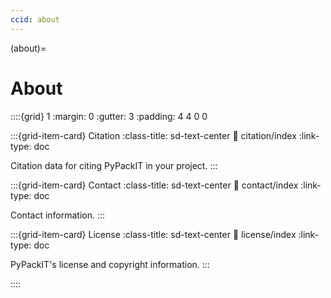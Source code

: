 ```yaml
---
ccid: about
---
```


(about)=
# About

::::{grid} 1
:margin: 0
:gutter: 3
:padding: 4 4 0 0


:::{grid-item-card} Citation
:class-title: sd-text-center
:link: citation/index
:link-type: doc

Citation data for citing PyPackIT in your project.
:::

:::{grid-item-card} Contact
:class-title: sd-text-center
:link: contact/index
:link-type: doc

Contact information.
:::

:::{grid-item-card} License
:class-title: sd-text-center
:link: license/index
:link-type: doc

PyPackIT's license and copyright information.
:::


::::
